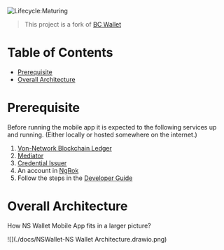 
![Lifecycle:Maturing](https://img.shields.io/badge/Lifecycle-Maturing-007EC6)

> This project is a fork of [BC Wallet](https://github.com/bcgov/bc-wallet-mobile)

# Table of Contents
<!-- TOC -->
* [Prerequisite](#prerequisite)
* [Overall Architecture](#overall-architecture)
<!-- TOC -->

# Prerequisite
Before running the mobile app it is expected to the following services up and running. (Either locally or hosted
somewhere on the internet.)

1. [Von-Network Blockchain Ledger](https://github.com/bcgov/von-network)
2. [Mediator](https://github.com/hyperledger/aries-mediator-service)
3. [Credential Issuer](https://github.com/bcgov/issuer-kit)
4. An account in [NgRok](https://dashboard.ngrok.com/get-started/setup)
5. Follow the steps in the [Developer Guide](DEVELOPER.md)

# Overall Architecture
How NS Wallet Mobile App fits in a larger picture?

![](./docs/NSWallet-NS Wallet Architecture.drawio.png)
